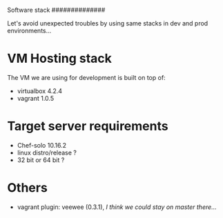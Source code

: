 Software stack
##############

Let's avoid unexpected troubles by using same stacks in dev and prod environments...

VM Hosting stack
================

The VM we are using for development is built on top of:

* virtualbox 4.2.4
* vagrant 1.0.5

Target server requirements
==========================

* Chef-solo 10.16.2
* linux distro/release ? 
* 32 bit or 64 bit ?

Others
======

* vagrant plugin: veewee (0.3.1), *I think we could stay on master there...*
